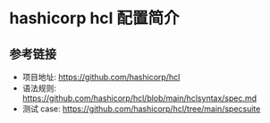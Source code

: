 # hashicorp hcl 配置简介

## 参考链接

- 项目地址: <https://github.com/hashicorp/hcl>
- 语法规则: <https://github.com/hashicorp/hcl/blob/main/hclsyntax/spec.md>
- 测试 case: <https://github.com/hashicorp/hcl/tree/main/specsuite>
